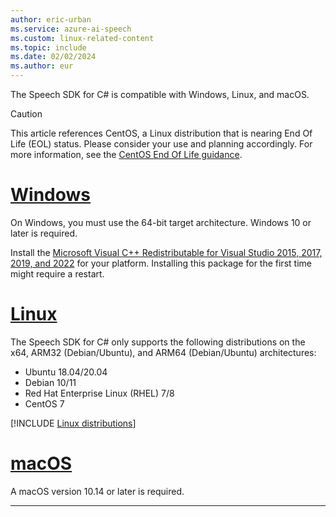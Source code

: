 ```yaml
---
author: eric-urban
ms.service: azure-ai-speech
ms.custom: linux-related-content
ms.topic: include
ms.date: 02/02/2024
ms.author: eur
---
```


The Speech SDK for C# is compatible with Windows, Linux, and macOS.

> [!CAUTION]
> This article references CentOS, a Linux distribution that is nearing End Of Life (EOL) status. Please consider your use and planning accordingly. For more information, see the [CentOS End Of Life guidance](~/articles/virtual-machines/workloads/centos/centos-end-of-life.md).

# [Windows](#tab/windows)

On Windows, you must use the 64-bit target architecture. Windows 10 or later is required.

Install the [Microsoft Visual C++ Redistributable for Visual Studio 2015, 2017, 2019, and 2022](/cpp/windows/latest-supported-vc-redist?view=msvc-170&preserve-view=true) for your platform. Installing this package for the first time might require a restart.

# [Linux](#tab/linux)

The Speech SDK for C# only supports the following distributions on the x64, ARM32 (Debian/Ubuntu), and ARM64 (Debian/Ubuntu) architectures:

- Ubuntu 18.04/20.04
- Debian 10/11
- Red Hat Enterprise Linux (RHEL) 7/8
- CentOS 7

[!INCLUDE [Linux distributions](linux-distributions.md)]

# [macOS](#tab/macos)

A macOS version 10.14 or later is required.

---
